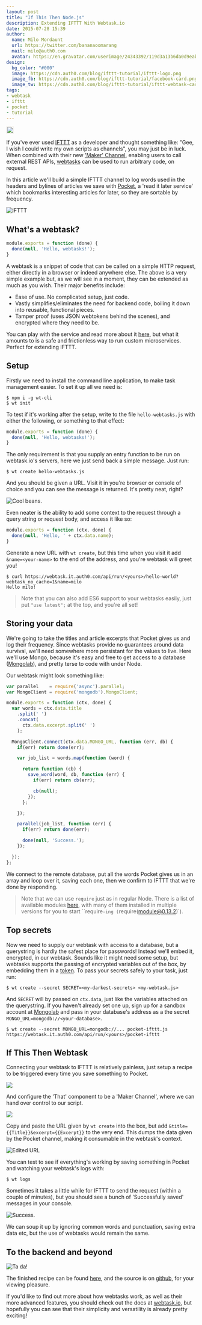 ```yaml
---
layout: post
title: "If This Then Node.js"
description: Extending IFTTT With Webtask.io
date: 2015-07-28 15:39
author:
  name: Milo Mordaunt
  url: https://twitter.com/bananaoomarang
  mail: milo@auth0.com
  avatar: https://en.gravatar.com/userimage/24343392/119d3a13b6da0d9eabbcde831f163c4b.jpeg
design:
  bg_color: "#000"
  image: https://cdn.auth0.com/blog/ifttt-tutorial/ifttt-logo.png
  image_fb: https://cdn.auth0.com/blog/ifttt-tutorial/facebook-card.png
  image_tw: https://cdn.auth0.com/blog/ifttt-tutorial/ifttt-webtask-card-1.0.png
tags:
- webtask
- ifttt
- pocket
- tutorial
---
```


<img src="https://cdn.auth0.com/blog/ifttt-tutorial/ifttt-webtask-card.png" style="border: 2px solid #f4f2ed" />

If you've ever used [IFTTT](https://ifttt.com) as a developer and thought something like: "Gee, I wish I could write my own scripts as channels", you may just be in luck. When combined with their new ['Maker' Channel](https://ifttt.com/channels/maker), enabling users to call external REST APIs, [webtasks](https://webtask.io) can be used to run arbitrary code, on request.

In this article we'll build a simple IFTTT channel to log words used in the headers and bylines of articles we save with [Pocket](https://getpocket.com/), a 'read it later service' which bookmarks interesting articles for later, so they are sortable by frequency.

![IFTTT](https://docs.google.com/drawings/d/17bLUFY_iGN6T7V_szV4w6qv286PGHyT4wIwISQGRuw8/pub?w=818&h=210)

## What's a webtask?

```js
module.exports = function (done) {
  done(null, 'Hello, webtasks!');
}
```

A webtask is a snippet of code that can be called on a simple HTTP request, either directly in a browser or indeed anywhere else. The above is a very simple example but, as we will see in a moment, they can be extended as much as you wish. Their major benefits include:

+ Ease of use. No complicated setup, just code.
+ Vastly simplifies/eliminates the need for backend code, boiling it down into reusable, functional pieces.
+ Tamper proof (uses JSON webtokens behind the scenes), and encrypted where they need to be.

You can play with the service and read more about it [here](https://webtask.io/), but what it amounts to is a safe and frictionless way to run custom microservices. Perfect for extending IFTTT.

## Setup

Firstly we need to install the command line application, to make task management easier. To set it up all we need is:

```
$ npm i -g wt-cli
$ wt init
```

To test if it's working after the setup, write to the file `hello-webtasks.js` with either the following, or something to that effect:

```js
module.exports = function (done) {
  done(null, 'Hello, webtasks!');
}
```

The only requirement is that you supply an entry function to be run on webtask.io's servers, here we just send back a simple message. Just run:

`$ wt create hello-webtasks.js`

And you should be given a URL. Visit it in you're browser or console of choice and you can see the message is returned. It's pretty neat, right?

![Cool beans.](https://cdn.auth0.com/blog/ifttt-tutorial/hello-webtasks-directors-cut-1.0.gif "Hello There!")

Even neater is the ability to add some context to the request through a query string or request body, and access it like so:

```js
module.exports = function (ctx, done) {
  done(null, 'Hello, ' + ctx.data.name);
}
```

Generate a new URL with `wt create`, but this time when you visit it add `&name=<your-name>` to the end of the address, and you're webtask will greet you!

```
$ curl https://webtask.it.auth0.com/api/run/<yours>/hello-world?webtask_no_cache=1&name=milo
Hello milo!
```

>Note that you can also add ES6 support to your webtasks easily, just put `"use latest";` at the top, and you're all set!

## Storing your data

We're going to take the titles and article excerpts that Pocket gives us and log their frequency. Since webtasks provide no guarantees around data survival, we'll need somewhere more persistant for the values to live. Here we'll use Mongo, because it's easy and free to get access to a database ([Mongolab](https://mongolab.com/plans/pricing/)), and pretty terse to code with under Node.

Our webtask might look something like:

```js
var parallel    = require('async').parallel;
var MongoClient = require('mongodb').MongoClient;

module.exports = function (ctx, done) {
  var words = ctx.data.title
    .split(' ')
    .concat(
      ctx.data.excerpt.split(' ')
    );

  MongoClient.connect(ctx.data.MONGO_URL, function (err, db) {
    if(err) return done(err);

    var job_list = words.map(function (word) {

      return function (cb) {
        save_word(word, db, function (err) {
          if(err) return cb(err);

          cb(null);
        });
      };

    });

    parallel(job_list, function (err) {
      if(err) return done(err);

      done(null, 'Success.');
    });

  });
};
```

We connect to the remote database, put all the words Pocket gives us in an array and loop over it, saving each one, then we confirm to IFTTT that we're done by responding.

>Note that we can use `require` just as in regular Node. There is a list of available modules [here](https://tehsis.github.io/webtaskio-canirequire/), with many of them installed in multiple versions for you to start ``require`-ing (`require(module@0.13.2)`).

## Top secrets

Now we need to supply our webtask with access to a database, but a querystring is hardly the safest place for passwords! Instead we'll embed it, encrypted, in our webtask. Sounds like it might need some setup, but webtasks supports the passing of encrypted variables out of the box, by embedding them in a [token](https://webtask.io/docs/token). To pass your secrets safely to your task, just run:

```
$ wt create --secret SECRET=<my-darkest-secrets> <my-webtask.js>
```

And `SECRET` will by passed on `ctx.data`, just like the variables attached on the querystring. If you haven't already set one up, sign up for a sandbox account at [Mongolab](mongolab.com/) and pass in your database's address as a the secret `MONGO_URL=mongodb://<your-database>`.

```
$ wt create --secret MONGO_URL=mongodb://... pocket-ifttt.js
https://webtask.it.auth0.com/api/run/<yours>/pocket-ifttt
```

## If This Then Webtask

Connecting your webtask to IFTTT is relatively painless, just setup a recipe to be triggered every time you save something to Pocket.

![](https://cdn.auth0.com/blog/ifttt-tutorial/ifttt-step1-1.0.png)

And configure the 'That' component to be a 'Maker Channel', where we can hand over control to our script.

![](https://cdn.auth0.com/blog/ifttt-tutorial/ifttt-step2-1.0.png)

Copy and paste the URL given by `wt create` into the box, but add `&title={{Title}}&excerpt={{Excerpt}}` to the very end. This dumps the data given by the Pocket channel, making it consumable in the webtask's context.

![Edited URL](https://cdn.auth0.com/blog/ifttt-tutorial/ifttt-maker-1.0.png "Edited URL")


You can test to see if everything's working by saving something in Pocket and watching your webtask's logs with:

`$ wt logs`

Sometimes it takes a little while for IFTTT to send the request (within a couple of minutes), but you should see a bunch of 'Successfully saved' messages in your console.

![Success.](https://cdn.auth0.com/blog/ifttt-tutorial/logging-1.0.0.jpg "Nice logging skills.")

We can soup it up by ignoring common words and punctuation, saving extra data etc, but the use of webtasks would remain the same.

## To the backend and beyond

![Ta da!](https://cdn.auth0.com/blog/ifttt-tutorial/mongo-read.jpg "Ta da!")

The finished recipe can be found [here](https://ifttt.com/recipes/304471-record-most-read-words-to-mongodb), and the source is on [github](https://github.com/bananaoomarang/webtask-ifttt-tutorial), for your viewing pleasure.

If you'd like to find out more about how webtasks work, as well as their more advanced features, you should check out the docs at [webtask.io](https://webtask.io), but hopefully you can see that their simplicity and versatility is already pretty exciting!
